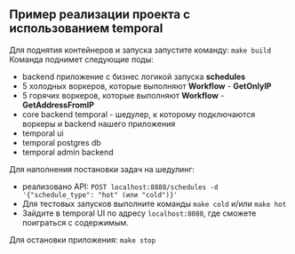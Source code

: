 ## Пример реализации проекта с использованием temporal

Для поднятия контейнеров и запуска запустите команду: `make build`
Команда поднимет следующие поды:
- backend приложение с бизнес логикой запуска **schedules**
- 5 холодных воркеров, которые выполняют **Workflow** - **GetOnlyIP**
- 5 горячих воркеров, которые выполняют **Workflow** - **GetAddressFromIP**
- core backend temporal - шедулер, к которому подключаются воркеры и backend нашего приложения
- temporal ui
- temporal postgres db
- temporal admin backend

Для наполнения постановки задач на шедулинг:
- реализовано API: `POST localhost:8888/schedules -d '{"schedule_type": "hot" (или "cold")}'`
- Для тестовых запусков выполните команды `make cold` и/или `make hot`
- Зайдите в temporal UI по адресу `localhost:8080`, где сможете поиграться с содержимым.

Для остановки приложения: `make stop`
